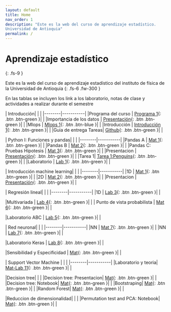 ```yaml
---
layout: default
title: Home
nav_order: 1
description: "Este es la web del curso de aprendizaje estadístico.
Universidad de Antioquia"
permalink: /
---
```





# Aprendizaje estadístico 
{: .fs-9 }

Este es la web del curso de aprendizaje estadístico del instituto de física de la Universidad de Antioquia
{: .fs-6 .fw-300 }

<!-- [Get started now](#getting-started){: .btn .btn-primary .fs-5 .mb-4 .mb-md-0 .mr-2 } -->
<!-- [Libro guia](https://restrepo.github.io/ComputationalMethods/){: .btn .fs-5 .mb-4 .mb-md-0 } -->


En las tablas se incluyen los link a los laboratorio, notas de clase y actividades a realizar durante el semestre





| Introducción|  | |
|--------|-----------|
|Programa del curso | [Programa 1](https://github.com/CienciaDatosUdea/002_EstudiantesAprendizajeEstadistico/blob/main/semestre2025-1/Programa/ProgramaAE.pdf){: .btn .btn-green }| |
|Importancia de los datos | [Presentación](https://docs.google.com/presentation/d/1SrqIeip_4TOwvEmoUX60Wo6pSO3ZwyeO/edit?usp=share_link&ouid=113907049151858803895&rtpof=true&sd=true){: .btn .btn-green }| |
|Mlops | [Mlops 1](https://github.com/CienciaDatosUdea/002_EstudiantesAprendizajeEstadistico/blob/main/semestre2025-1/Sesiones/imagenes/Sesion_03_pandas.gif?raw=true){: .btn .btn-blue }| |
|Introducción | [Introducción 1](https://colab.research.google.com/github/CienciaDatosUdea/002_EstudiantesAprendizajeEstadistico/blob/main/semestre2025-1/Sesiones/Sesion_00_introduccion_v1.ipynb){: .btn .btn-green }| |
|Guia de entrega Tareas| [Github](https://docs.google.com/presentation/d/1-S9rPT4xcAzL3UvNJJh1y8t30k93kXqT/edit?usp=sharing&ouid=113907049151858803895&rtpof=true&sd=true){: .btn .btn-green }| |

| Python I: Funciones y pandas|  | |
|--------|-----------|
|Pandas A | [Mat 1](https://colab.research.google.com/github/CienciaDatosUdea/002_EstudiantesAprendizajeEstadistico/blob/main/semestre2025-1/Sesiones/Sesion_01a_python_pandas_v1.ipynb){: .btn .btn-green }| |
|Pandas B | [Mat 2](https://colab.research.google.com/github/CienciaDatosUdea/002_EstudiantesAprendizajeEstadistico/blob/main/semestre2025-1/Sesiones/Sesion_01b_pandas_V2.ipynb){: .btn .btn-green }| |
|Pandas C: Pruebas Hipotesis | [Mat 3](https://colab.research.google.com/github/CienciaDatosUdea/002_EstudiantesAprendizajeEstadistico/blob/main/semestre2025-1/Sesiones/Sesion_01c_PruebasH_V2.ipynb){: .btn .btn-green }| |
|Presentacion | [Presentación](https://docs.google.com/presentation/d/138enisfLjph5p-O-VZ36k4xZzjl4OpiRDipZIPDBbrw/edit?usp=sharing){: .btn .btn-green }| |
|Tarea 1| [Tarea 1:Penguins](https://colab.research.google.com/github/CienciaDatosUdea/002_EstudiantesAprendizajeEstadistico/blob/main/semestre2025-1/Laboratorios/Tarea_00_penguins.ipynb){: .btn .btn-green }| |
|Laboratorio | [Lab 1](https://colab.research.google.com/github/CienciaDatosUdea/002_EstudiantesAprendizajeEstadistico/blob/main/semestre2025-1/Laboratorios/Laboratorio_01_pandas_v1.ipynb){: .btn .btn-green }| |


| Introducción machine learning|  | |
|--------|-----------|
|1D   | [Mat 1](https://colab.research.google.com/github/CienciaDatosUdea/002_EstudiantesAprendizajeEstadistico/blob/main/semestre2025-1/Sesiones/Sesion_02_intuicion_estadistica_v1.ipynb){: .btn .btn-green }| |
|2D   | [Mat 2](https://colab.research.google.com/github/CienciaDatosUdea/002_EstudiantesAprendizajeEstadistico/blob/main/semestre2025-1/Sesiones/Sesion_03_intuicion_estadistica_II_v1.ipynb){: .btn .btn-green }| |
|Presentacion | [Presentación](https://docs.google.com/presentation/d/1IgcKInOO0walhXs8j4ir5o8fYqvxpKzsYbHe6Tfz1UI/edit?usp=sharing){: .btn .btn-green }| |

| Regresión lineal|  | |
|--------|-----------|
|1D   | [Lab 3](https://colab.research.google.com/github/CienciaDatosUdea/002_EstudiantesAprendizajeEstadistico/blob/main/semestre2025-1/Laboratorios/Laboratorio_03_reg_lin_grad_descV1.ipynb){: .btn .btn-green }| |

|Multivariada   | [Lab 4](https://colab.research.google.com/github/CienciaDatosUdea/002_EstudiantesAprendizajeEstadistico/blob/main/semestre2025-1/Laboratorios/Laboratorio_04_reg_multivariada.ipynb){: .btn .btn-green }| |
| Punto de vista probabilista | [Mat 6](https://colab.research.google.com/github/CienciaDatosUdea/002_EstudiantesAprendizajeEstadistico/blob/main/semestre2025-1/Sesiones/Sesion_06_regresion_multivariada_normal_equation_v1.ipynb){: .btn .btn-green }| |

|Laboratorio ABC  | [Lab 5](https://colab.research.google.com/github/CienciaDatosUdea/002_EstudiantesAprendizajeEstadistico/blob/main/semestre2025-1/Laboratorios/Laboratorio_05_ABC_Modelo_v1.ipynb){: .btn .btn-green }| |


| Red neuronal|  | |
|--------|-----------|
|NN  | [Mat 7](https://colab.research.google.com/github/CienciaDatosUdea/002_EstudiantesAprendizajeEstadistico/blob/main/semestre2025-1/Laboratorios/Sesion_09_neuronal_networkV1.ipynb){: .btn .btn-green }| |
|NN  | [Lab 7](https://colab.research.google.com/github/CienciaDatosUdea/002_EstudiantesAprendizajeEstadistico/blob/main/semestre2025-1/Laboratorios/Laboratorio_07_nn_zeroV1.ipynb){: .btn .btn-green }| |

|Laboratorio Keras  | [Lab 8](https://colab.research.google.com/github/CienciaDatosUdea/002_EstudiantesAprendizajeEstadistico/blob/main/semestre2025-1/Laboratorios/Laboratorio_08_nn_keras__V1.ipynb){: .btn .btn-green }| |



|Sensibilidad y Especificidad | [Mat](https://colab.research.google.com/github/CienciaDatosUdea/002_EstudiantesAprendizajeEstadistico/blob/main/semestre2025-1/Sesiones/Sesion_10_EspecificidadSensibilidadROC_v1.ipynb){: .btn .btn-green }| |

| Support Vector Machine |  | |
|--------|-----------|
|Laboratorio  y teoria| [Mat-Lab 11](https://colab.research.google.com/github/CienciaDatosUdea/002_EstudiantesAprendizajeEstadistico/blob/main/semestre2025-1/Sesiones/Sesion_11_SVM_v2.ipynb){: .btn .btn-green }| |


|Decision tree|  | |
|Decision tree: Presentacion| [Mat](https://docs.google.com/presentation/d/1uVz0-uUYrvXL-FaJeMEwERZlbNW853QL/edit?usp=sharing&ouid=113907049151858803895&rtpof=true&sd=true){: .btn .btn-green }| |
|Decision tree: Notebook| [Mat](https://colab.research.google.com/github/CienciaDatosUdea/002_EstudiantesAprendizajeEstadistico/blob/main/semestre2025-1/Sesiones/Sesion_12_Desicion_Tree_V1.ipynb){: .btn .btn-green }| |
|Bootstraping| [Mat](https://colab.research.google.com/github/CienciaDatosUdea/002_EstudiantesAprendizajeEstadistico/blob/main/semestre2025-1/Sesiones/Sesion_13_Bootstraping_v1.ipynb){: .btn .btn-green }| |
|Random Forest| [Mat](https://colab.research.google.com/github/CienciaDatosUdea/002_EstudiantesAprendizajeEstadistico/blob/main/semestre2025-1/Sesiones/Sesion_14_RandomForest_v1.ipynb){: .btn .btn-green }| |

|Reduccion de dimensionalidad|  | |
|Permutation test and PCA: Notebook| [Mat](https://colab.research.google.com/github/CienciaDatosUdea/002_EstudiantesAprendizajeEstadistico/blob/main/semestre2025-1/Sesiones/Sesion_16_Reduccion_Dimensionalidad_PCA_Perm_IV.ipynb){: .btn .btn-green }| |


<!-- 
| Python I: Funciones y pandas|  | |
|--------|-----------|
|Pandas A | [Mat 1](https://colab.research.google.com/github/CienciaDatosUdea/002_EstudiantesAprendizajeEstadistico/blob/main/semestre2024-2/Sesiones/Sesion_01a_python_pandas_v1.ipynb){: .btn .btn-green }| |
|Pandas B | [Mat 1](https://colab.research.google.com/github/CienciaDatosUdea/002_EstudiantesAprendizajeEstadistico/blob/main/semestre2024-2/Sesiones/Sesion_01b_pandas_V1.ipynb){: .btn .btn-green }| |
|Laboratorio | [Lab 1](https://colab.research.google.com/github/CienciaDatosUdea/002_EstudiantesAprendizajeEstadistico/blob/main/semestre2024-2/Laboratorios/Laboratorio_01_pandas.ipynb){: .btn .btn-green }| | -->







<!-- 
|Reduccion de dimensionalidad|  | |
|Permutation test and PCA: Notebook| [Mat](https://colab.research.google.com/github/CienciaDatosUdea/002_EstudiantesAprendizajeEstadistico/blob/main/semestre2024-2/Sesiones/Sesion_16_Reduccion_Dimensionalidad_PCA_Perm_IV.ipynb){: .btn .btn-green }| |

|Proyectos| ||
|Presentacion| [Pres](https://docs.google.com/presentation/d/10R3MIPD52fmRY-hgD3DsIlBHRLmM3QAuA-3_vRqrlsg/edit?usp=drive_link){: .btn .btn-green }| |
|Lista| [Lista](https://docs.google.com/spreadsheets/d/1Cjjin1-xvdsMyQUCmoZAnXW8vg_5oJNogGCOrP_zDQ4/edit?usp=sharing){: .btn .btn-green }| |


| Support Vector Machine |  | |
|--------|-----------|
|Laboratorio  y teoria| [Lab 11](https://colab.research.google.com/github/CienciaDatosUdea/002_EstudiantesAprendizajeEstadistico/blob/main/semestre2024-2/Sesiones/Sesion_11_SVM_v2.ipynb){: .btn .btn-green }| |


|Especificida y Sensibilidad |  | |
|--------|-----------|
|Teoría| [Mat 11](https://colab.research.google.com/github/CienciaDatosUdea/002_EstudiantesAprendizajeEstadistico/blob/main/semestre2024-2/Sesiones/Sesion_10_EspecificidadSensibilidadROC_v1.ipynb){: .btn .btn-green }| |



| Red neuronal|  | |
|--------|-----------|
|Parte Sol Lab  | [Lab 6](https://colab.research.google.com/github/CienciaDatosUdea/002_EstudiantesAprendizajeEstadistico/blob/main/semestre2024-2/Laboratorios/Laboratorio_07_nn_zeroV1_sol.ipynb){: .btn .btn-green }| |
|Laboratorio  | [Lab 6](https://colab.research.google.com/github/CienciaDatosUdea/002_EstudiantesAprendizajeEstadistico/blob/main/semestre2024-2/Laboratorios/Laboratorio_07_nn_zeroV1.ipynb){: .btn .btn-green }| |
|Teoria  | [Mat](https://colab.research.google.com/github/CienciaDatosUdea/002_EstudiantesAprendizajeEstadistico/blob/main/semestre2024-2/Sesiones/Sesion_09_neuronal_networkV1.ipynb){: .btn .btn-green }| |
|Laboratorio Keras  | [Lab 7](https://colab.research.google.com/github/CienciaDatosUdea/002_EstudiantesAprendizajeEstadistico/blob/main/semestre2024-2/Laboratorios/Laboratorio_08_nn_keras__V1.ipynb){: .btn .btn-green }| |


| Regresión multivariada|  | |
|--------|-----------|
|Laboratorio  | [Lab 4](https://colab.research.google.com/github/CienciaDatosUdea/002_EstudiantesAprendizajeEstadistico/blob/main/semestre2024-2/Laboratorios/Laboratorio_04_reg_multivariada.ipynb){: .btn .btn-green }| |
| N-D  | [Mat 3](https://colab.research.google.com/github/CienciaDatosUdea/002_EstudiantesAprendizajeEstadistico/blob/main/semestre2024-2/Sesiones/Sesion_05_regresion_multivariadaV3.ipynb){: .btn .btn-green }| |
| Notas CS229 | [Mat 4](https://github.com/CienciaDatosUdea/002_EstudiantesAprendizajeEstadistico/blob/main/semestre2024-2/Referencias/cs229-notes1.pdf){: .btn .btn-green }| |
| Notas clase | [Mat 5](https://github.com/CienciaDatosUdea/002_EstudiantesAprendizajeEstadistico/blob/main/semestre2024-2/Referencias/Sesion_06_ecuacion_normal_maxima_verosimilitud.pdf){: .btn .btn-green }| |
| Punto de vista probabilista | [Mat 6](https://colab.research.google.com/github/CienciaDatosUdea/002_EstudiantesAprendizajeEstadistico/blob/main/semestre2024-2/Sesiones/Sesion_06_regresion_multivariada_normal_equation_v1.ipynb){: .btn .btn-green }| |
|Problema General    | [Lab 5](https://colab.research.google.com/github/CienciaDatosUdea/002_EstudiantesAprendizajeEstadistico/blob/main/semestre2024-2/Laboratorios/Laboratorio_05_ABC_Modelo_v1.ipynb){: .btn .btn-green }| |


| Regresión lineal|  | |
|--------|-----------|
|1D   | [Lab 3](https://colab.research.google.com/github/CienciaDatosUdea/002_EstudiantesAprendizajeEstadistico/blob/main/semestre2024-2/Laboratorios/Laboratorio_03_reg_lin_grad_descV1.ipynb){: .btn .btn-green }| |


| Introducción machine learning|  | |
|--------|-----------|
|1D   | [Mat 1](https://colab.research.google.com/github/CienciaDatosUdea/002_EstudiantesAprendizajeEstadistico/blob/main/semestre2024-2/Sesiones/Sesion_02_intuicion_estadistica_v1.ipynb){: .btn .btn-green }| |
|2D   | [Mat 2](https://colab.research.google.com/github/CienciaDatosUdea/002_EstudiantesAprendizajeEstadistico/blob/main/semestre2024-2/Sesiones/Sesion_03_intuicion_estadistica_II_v1.ipynb){: .btn .btn-green }| |
|Laboratorio | [Lab 2](https://colab.research.google.com/github/CienciaDatosUdea/002_EstudiantesAprendizajeEstadistico/blob/main/semestre2024-2/Laboratorios/Laboratorio_02_v1.ipynb){: .btn .btn-green }| | -->



<!-- 
========================================================================================

========================================================================================

========================================================================================

========================================================================================
|Laboratorio | [Lab 1](){: .btn .btn-green }| |
|Pandas B | [Mat 2](){: .btn .btn-blue }| |

| Introducción machine learning|  | |
|--------|-----------|
|1D   | [Mat 1](https://colab.research.google.com/github/hernansalinas/Curso_aprendizaje_estadistico/blob/main/Sesiones/Sesion_02_intuicion_estadistica.ipynb){: .btn .btn-green }| |
|2D | [Mat 2](https://colab.research.google.com/github/hernansalinas/Curso_aprendizaje_estadistico/blob/main/Sesiones/Sesion_03_intuicion_estadistica_II.ipynb){: .btn .btn-blue }| |



| Regresión lineal, multivariada |  | |
|--------|-----------|
|1D   | [Lab 2](https://colab.research.google.com/github/hernansalinas/Curso_aprendizaje_estadistico/blob/main/Assesment/Laboratorio_03_reg_lin_grad_desc.ipynb){: .btn .btn-green }| |
|2D   | [Mat 1](https://colab.research.google.com/github/hernansalinas/Curso_aprendizaje_estadistico/blob/main/Sesiones/Sesion_05_regresion_multivariadaV2.ipynb){: .btn .btn-green }| |
|Ecuación Normal    | [Lab 3](https://colab.research.google.com/github/hernansalinas/Curso_aprendizaje_estadistico/blob/main/Assesment/Laboratorio_05_NormalEquations.ipynb){: .btn .btn-green }| |
|Problema General    | [Lab 4](https://colab.research.google.com/github/hernansalinas/Curso_aprendizaje_estadistico/blob/main/Assesment/Laboratorio_05_ABC_Modelo.ipynb){: .btn .btn-green }| |



| Regresión logistica |  | |
|--------|-----------|
|Laboratorio  y teoria| [Lab 2](https://colab.research.google.com/github/hernansalinas/Curso_aprendizaje_estadistico/blob/main/Assesment/Laboratorio_06_RegresionLogistica.ipynb){: .btn .btn-green }| |

| Red neuronal |  | |
|--------|-----------|
|Teoria  | [teoria 2](https://colab.research.google.com/github/hernansalinas/Curso_aprendizaje_estadistico/blob/main/Sesiones/Sesion_09_neuronal_network.ipynb){: .btn .btn-green }| |
|Laboratorio   | [Lab ](https://colab.research.google.com/github/hernansalinas/Curso_aprendizaje_estadistico/blob/main/Assesment/Laboratorio_07_nn_zeroV1.ipynb){: .btn .btn-green }| |
|Laboratorio   | [Mat ](https://github.com/hernansalinas/Curso_aprendizaje_estadistico/blob/main/presentaciones/Generalidades/Presentation2.pptx){: .btn .btn-green }| |
|Laboratorio   | [Lab ](https://colab.research.google.com/github/hernansalinas/Curso_aprendizaje_estadistico/blob/main/Assesment/Laboratorio_08_nn_keras__V0.ipynb){: .btn .btn-green }| |



| Red neuronal convolucional |  | |
|--------|-----------|
|Laboratorio   | [Mat ](https://colab.research.google.com/github/hernansalinas/Curso_aprendizaje_estadistico/blob/main/Sesiones/Sesion_17_convolution_nn.ipynb){: .btn .btn-green }| |
|material   | [Mat ](https://github.com/hernansalinas/Curso_aprendizaje_estadistico/blob/main/presentaciones/Sesion_17_convolutionalNetwork.pptx){: .btn .btn-green }| |
|Laboratorio   | [Lab ](https://colab.research.google.com/github/hernansalinas/Curso_aprendizaje_estadistico/blob/main/Assesment/Laboratorio_redes_neuronales_convolucionales.ipynb){: .btn .btn-green }| |


| API |  | |
|--------|-----------|
|Laboratorio   | [Lab ](https://github.com/hernansalinas/Curso_aprendizaje_estadistico/blob/main/Assesment/Laboratorio_13_Despliegue_de_Api.ipynb){: .btn .btn-green }| |
|Material   | [API ](https://github.com/hernansalinas/Curso_aprendizaje_estadistico/tree/main/API){: .btn .btn-green }| |


| Lab Final |  | |
|Laboratorio   | [Laboratorio ](https://colab.research.google.com/github/hernansalinas/Curso_aprendizaje_estadistico/blob/main/Assesment/LaboratorioFinal.ipynb){: .btn .btn-green }| |
 -->
